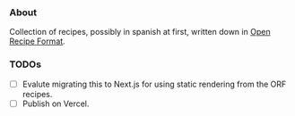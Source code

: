 ### About
Collection of recipes, possibly in spanish at first, written down in [Open Recipe Format](https://open-recipe-format.readthedocs.io/en/latest/).

### TODOs
- [ ] Evalute migrating this to Next.js for using static rendering from the ORF recipes.
- [ ] Publish on Vercel.